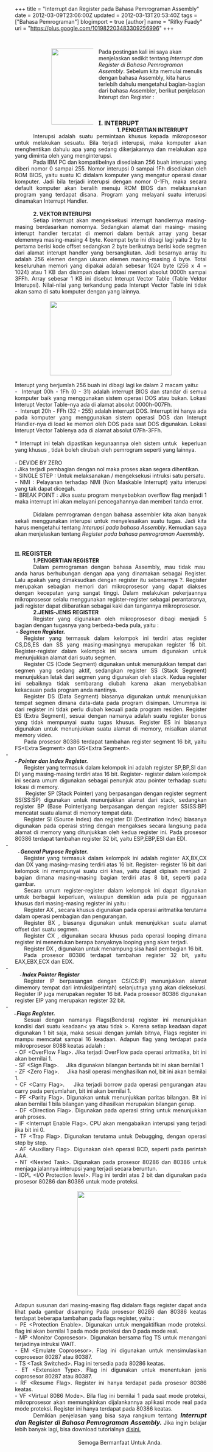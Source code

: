 +++
title = "Interrupt dan Register pada Bahasa Pemrograman Assembly"
date = 2012-03-09T23:06:00Z
updated = 2012-03-13T20:53:40Z
tags = ["Bahasa Pemrograman"]
blogimport = true 
[author]
	name = "Rifky Fuady"
	uri = "https://plus.google.com/101982203483309256996"
+++

<br /><div class="MsoNormal" style="text-align: justify; text-indent: .5in;"></div><div class="MsoNormal" style="text-indent: 0.5in;"><div class="separator" style="clear: both; text-align: center;"><a href="http://4.bp.blogspot.com/-p7mEO-PqY1s/T1oqCb5U-LI/AAAAAAAAADQ/0pdBMx5VQOM/s1600/asemmbly.bmp" imageanchor="1" style="clear: left; float: left; margin-bottom: 1em; margin-right: 1em;"><img border="0" height="200" src="http://4.bp.blogspot.com/-p7mEO-PqY1s/T1oqCb5U-LI/AAAAAAAAADQ/0pdBMx5VQOM/s200/asemmbly.bmp" width="158" /></a></div>Pada postingan kali ini saya akan menjelaskan sedikit tentang <i>Interrupt dan Register di Bahasa Pemrograman Assembly</i>. Sebelum kita memulai menulis dengan bahasa Assembly, kita harus terlebih dahulu mengetahui bagian-bagian dari bahasa Assembler, berikut penjelasan Interupt dan Register :</div><br /><br /><br /><div class="MsoNormal" style="text-align: justify;"><b><span style="font-family: 'Segoe UI', sans-serif; font-size: 12pt; line-height: 115%;">I</span></b><b><span style="font-size: 12pt; line-height: 115%;">. INTERRUPT</span></b></div><div class="MsoNormal" style="text-align: justify; text-indent: .5in;"><b>1. PENGERTIAN INTERRUPT</b></div><div class="MsoNormal" style="text-align: justify; text-indent: .5in;">Interupsi adalah suatu permintaan khusus kepada mikroposesor untuk melakukan sesuatu. Bila terjadi interupsi, maka komputer akan menghentikan dahulu apa yang sedang dikerjakannya dan melakukan apa yang diminta oleh yang menginterupsi.</div><div class="MsoNormal" style="text-align: justify; text-indent: .5in;">Pada IBM PC dan kompatibelnya disediakan 256 buah interupsi yang diberi nomor 0 sampai 255. Nomor interupsi 0 sampai 1Fh disediakan oleh ROM BIOS, yaitu suatu IC didalam komputer yang mengatur operasi dasar komputer. Jadi bila terjadi interupsi dengan nomor 0-1Fh, maka secara default komputer akan beralih menuju ROM BIOS dan melaksanakan program yang terdapat disana. Program yang melayani suatu interupsi dinamakan Interrupt Handler.</div><div class="MsoNormal" style="text-align: justify; text-indent: .5in;"><b><br /></b></div><div class="MsoNormal" style="text-align: justify; text-indent: .5in;"><b>2. VEKTOR INTERUPSI</b></div><div class="MsoNormal" style="text-align: justify; text-indent: .5in;">Setiap interrupt akan mengeksekusi interrupt handlernya masing-masing berdasarkan nomornya. Sedangkan alamat dari masing- masing interupt handler tercatat di memori dalam bentuk array yang besar elemennya masing-masing 4 byte. Keempat byte ini dibagi lagi yaitu 2 by te pertama berisi kode offset sedangkan 2 byte berikutnya berisi kode segmen dari alamat interupt handler yang bersangkutan. Jadi besarnya array itu adalah 256 elemen dengan ukuran elemen masing-masing 4 byte. Total keseluruhan memori yang dipakai adalah sebesar 1024 byte (256 x 4 = 1024) atau 1 KB dan disimpan dalam lokasi memori absolut 0000h sampai 3FFh. Array sebesar 1 KB ini disebut Interupt Vector Table (Table Vektor Interupsi). Nilai-nilai yang terkandung pada Interupt Vector Table ini tidak akan sama di satu komputer dengan yang lainnya.<br /><br /></div><div class="MsoNormal" style="text-align: justify;"><div class="separator" style="clear: both; text-align: center;"><a href="http://3.bp.blogspot.com/-ZQvX2Q4b6_Q/T1omvEupH1I/AAAAAAAAAC4/fIUZ_pJlok8/s1600/dftrinterup.jpg" imageanchor="1" style="margin-left: 1em; margin-right: 1em;"><img border="0" height="195" src="http://3.bp.blogspot.com/-ZQvX2Q4b6_Q/T1omvEupH1I/AAAAAAAAAC4/fIUZ_pJlok8/s320/dftrinterup.jpg" width="320" /></a></div><div class="separator" style="clear: both; text-align: center;"><br /></div>Interupt yang berjumlah 256 buah ini dibagi lagi ke dalam 2 macam yaitu:</div><div class="MsoNormal" style="text-align: justify;">-&nbsp; Interupt 00h - 1Fh (0 - 31) adalah interrupt BIOS dan standar di semua komputer baik yang menggunakan sistem operasi DOS atau bukan. Lokasi Interupt Vector Table-nya ada di alamat absolut 0000h-007Fh.</div><div class="MsoNormal" style="text-align: justify;">-&nbsp; Interupt 20h - FFh (32 - 255) adalah interrupt DOS. Interrupt ini hanya ada pada komputer yang menggunakan sistem operasi DOS dan Interupt Handler-nya di load ke memori oleh DOS pada saat DOS digunakan. Lokasi Interupt Vector Tablenya ada di alamat absolut 07Fh-3FFh.<br /><br /></div><div class="MsoNormal" style="text-align: justify;">* Interrupt ini telah dipastikan kegunaannya oleh sistem untuk&nbsp; keperluan yang&nbsp;khusus , tidak boleh dirubah oleh pemrogram seperti yang lainnya.</div><div class="MsoNormal" style="text-align: justify;"><br />- DEVIDE BY ZERO<span class="Apple-tab-span" style="white-space: pre;"> </span>: Jika terjadi pembagian dengan nol maka proses akan segera dihentikan.<br />- SINGLE STEP<span class="Apple-tab-span" style="white-space: pre;">  </span>: Untuk melaksanakan / mengeksekusi intruksi satu persatu.<br />- NMI<span class="Apple-tab-span" style="white-space: pre;">   </span>: Pelayanan terhadap NMI (Non Maskable Interrupt) yaitu interupsi yang tak dapat dicegah.<br />- BREAK POINT<span class="Apple-tab-span" style="white-space: pre;">  </span>: Jika suatu program menyebabkan overflow flag menjadi 1 maka interrupt ini akan melayani pencegahannya dan memberi tanda error.<br /><div><br /></div></div><div class="MsoNormal" style="text-align: justify; text-indent: .5in;">Didalam pemrograman dengan bahasa assembler kita akan banyak sekali menggunakan interupsi untuk menyelesaikan suatu tugas. Jadi kita harus mengetahui tentang <i>Interupsi pada bahasa Assembly</i>. Kemudian saya akan menjelaskan tentang <i>Register pada bahasa pemrograman Asemmbly</i>.</div><div class="MsoNormal" style="text-align: justify; text-indent: .5in;"><br /></div><div class="MsoNormal" style="text-align: justify; text-indent: .5in;"><br /></div><div class="MsoNormal" style="text-align: justify;"><b><span style="font-family: 'Segoe UI', sans-serif;">II. </span></b><b><span style="font-size: 12pt; line-height: 115%;">REGISTER</span></b></div><div class="MsoNormal" style="text-align: justify; text-indent: .5in;"><b>1.PENGERTIAN REGISTER</b><b><span style="font-size: 12pt; line-height: 115%;"></span></b></div><div class="MsoNormal" style="text-align: justify; text-indent: .5in;">Dalam pemrograman dengan bahasa Assembly, mau tidak mau&nbsp; anda harus berhubungan dengan apa yang dinamakan sebagai Register. Lalu apakah yang dimaksudkan dengan register itu sebenarnya ?. Register merupakan sebagian memori dari mikroprosesor yang dapat diakses dengan kecepatan yang sangat tinggi. Dalam melakukan pekerjaannya mikroprosesor selalu menggunakan register-register sebagai perantaranya, jadi register dapat diibaratkan sebagai kaki dan tangannya mikroprosesor.</div><div class="MsoNormal" style="text-align: justify; text-indent: .5in;"><b>2.JENIS-JENIS REGISTER</b></div><div class="MsoNormal" style="text-align: justify; text-indent: .5in;">Register yang digunakan oleh mikroprosesor dibagi menjadi 5 bagian dengan tugasnya yang berbeda-beda pula, yaitu :</div><div class="MsoListParagraph" style="mso-list: l0 level1 lfo1; text-align: justify; text-indent: -.25in;"><b style="text-indent: -0.25in;"><i>&nbsp; &nbsp; &nbsp; &nbsp; - Segmen Register.</i></b></div><div class="MsoNormal" style="text-align: justify; text-indent: .25in;">Register yang termasuk dalam kelompok ini terdiri atas register CS,DS,ES dan SS yang masing-masingnya merupakan register 16 bit. Register-register dalam kelompok ini secara umum digunakan untuk menunjukkan alamat dari suatu segmen.</div><div class="MsoNormal" style="text-align: justify; text-indent: .25in;">Register CS (Code Segment) digunakan untuk menunjukkan tempat dari segmen yang sedang aktif, sedangkan register SS (Stack Segment) menunjukkan letak dari segmen yang digunakan oleh stack. Kedua register ini sebaiknya tidak sembarang diubah karena akan menyebabkan kekacauan pada program anda nantinya.</div><div class="MsoNormal" style="text-align: justify; text-indent: .25in;">Register DS (Data Segment) biasanya digunakan untuk menunjukkan tempat segmen dimana data-data pada program disimpan. Umumnya isi dari register ini tidak perlu diubah kecuali pada program residen. Register ES (Extra Segment), sesuai dengan namanya adalah suatu register bonus yang tidak mempunyai suatu tugas khusus. Register ES ini biasanya digunakan untuk menunjukkan suatu alamat di memory, misalkan alamat memory video. </div><div class="MsoNormal" style="text-align: justify; text-indent: .25in;">Pada prosesor 80386 terdapat tambahan register segment 16 bit, yaitu FS&lt;Extra Segment&gt; dan GS&lt;Extra Segment&gt;.</div><div class="MsoListParagraph" style="mso-list: l0 level1 lfo1; text-align: justify; text-indent: -.25in;">-<span style="font-size: 7pt;">&nbsp;&nbsp;&nbsp;&nbsp;&nbsp;&nbsp;&nbsp;&nbsp;&nbsp;&nbsp;</span></div><div class="MsoListParagraph" style="mso-list: l0 level1 lfo1; text-align: justify; text-indent: -.25in;"><b><i>&nbsp; &nbsp; &nbsp; &nbsp;-&nbsp;Pointer dan Index Register.</i></b></div><div class="MsoNormal" style="text-align: justify; text-indent: .25in;">Register yang termasuk dalam kelompok ini adalah register SP,BP,SI dan DI yang masing-masing terdiri atas 16 bit. Register- register dalam kelompok ini secara umum digunakan sebagai penunjuk atau pointer terhadap suatu lokasi di memory.</div><div class="MsoNormal" style="text-align: justify; text-indent: .25in;">&nbsp;Register SP (Stack Pointer) yang berpasangan dengan register segment SS(SS:SP) digunakan untuk mununjukkan alamat dari stack, sedangkan register BP (Base Pointer)yang berpasangan dengan register SS(SS:BP) mencatat suatu alamat di memory tempat data.</div><div class="MsoNormal" style="text-align: justify; text-indent: .25in;">Register SI (Source Index) dan register DI (Destination Index) biasanya digunakan pada operasi string dengan mengakses secara langsung pada alamat di memory yang ditunjukkan oleh kedua register ini. Pada prosesor 80386 terdapat tambahan register 32 bit, yaitu ESP,EBP,ESI dan EDI.</div><div class="MsoListParagraph" style="mso-list: l0 level1 lfo1; text-align: justify; text-indent: -.25in;">-<span style="font-size: 7pt;">&nbsp; &nbsp; &nbsp;&nbsp;</span></div><div class="MsoListParagraph" style="mso-list: l0 level1 lfo1; text-align: justify; text-indent: -.25in;"><span style="text-indent: -0.25in;"><span style="font-size: 9px;">&nbsp; &nbsp; &nbsp; &nbsp; &nbsp; &nbsp;<b>&nbsp; -&nbsp;</b></span><i><b>General Purpose Register.</b></i></span></div><div class="MsoNormal" style="text-align: justify; text-indent: .25in;">Register yang termasuk dalam kelompok ini adalah register AX,BX,CX dan DX yang masing-masing terdiri atas 16 bit. Register- register 16 bit dari kelompok ini mempunyai suatu ciri khas, yaitu dapat dipisah menjadi 2 bagian dimana masing-masing bagian terdiri atas 8 bit, seperti pada gambar.</div><div class="MsoNormal" style="text-align: justify; text-indent: .25in;">Secara umum register-register dalam kelompok ini dapat digunakan untuk berbagai keperluan, walaupun demikian ada pula pe nggunaan khusus dari masing-masing register ini yaitu :</div><div class="MsoNormal" style="text-align: justify; text-indent: .25in;">Register AX , secara khusus digunakan pada operasi aritmatika terutama dalam operasi pembagian dan pengurangan.</div><div class="MsoNormal" style="text-align: justify; text-indent: .25in;">Register BX , biasanya digunakan untuk menunjukkan suatu alamat offset dari suatu segmen.</div><div class="MsoNormal" style="text-align: justify; text-indent: .25in;">Register CX , digunakan secara khusus pada operasi looping dimana register ini menentukan berapa banyaknya looping yang akan terjadi.</div><div class="MsoNormal" style="text-align: justify; text-indent: .25in;">Register DX , digunakan untuk menampung sisa hasil pembagian 16 bit.</div><div class="MsoNormal" style="text-align: justify; text-indent: .25in;">Pada prosesor 80386 terdapat tambahan register 32 bit, yaitu EAX,EBX,ECX dan EDX.</div><div class="MsoListParagraph" style="mso-list: l0 level1 lfo1; text-align: justify; text-indent: -.25in;">-<span style="font-size: 7pt;">&nbsp; &nbsp; &nbsp; &nbsp; &nbsp;</span></div><div class="MsoListParagraph" style="mso-list: l0 level1 lfo1; text-align: justify; text-indent: -.25in;"><span style="font-size: 7pt;">&nbsp; &nbsp; &nbsp; &nbsp; &nbsp; &nbsp; &nbsp; -&nbsp;</span><b><i>Index Pointer Register</i></b></div><div class="MsoNormal" style="text-align: justify; text-indent: .25in;">Register IP berpasangan dengan CS(CS:IP) menunjukkan alamat dimemory tempat dari intruksi(perintah) selanjutnya yang akan dieksekusi. Register IP juga merupakan register 16 bit. Pada prosesor 80386 digunakan register EIP yang merupakan register 32 bit.</div><div class="MsoListParagraph" style="mso-list: l0 level1 lfo1; text-align: justify; text-indent: -.25in;">-<span style="font-size: 7pt;">&nbsp; &nbsp; &nbsp; &nbsp;&nbsp;</span></div><div class="MsoListParagraph" style="mso-list: l0 level1 lfo1; text-align: justify; text-indent: -.25in;"><span style="font-size: 7pt;"><b>&nbsp; &nbsp; &nbsp; &nbsp; &nbsp; -&nbsp;</b></span><b><i>Flags Register.</i></b></div><div class="MsoNormal" style="text-align: justify; text-indent: .25in;">Sesuai dengan namanya Flags(Bendera) register ini menunjukkan kondisi dari suatu keadaan&lt; ya atau tidak &gt;. Karena setiap keadaan dapat digunakan 1 bit saja, maka sesuai dengan jumlah bitnya, Flags register ini mampu memcatat sampai 16 keadaan. Adapun flag yang terdapat pada mikroprosesor 8088 keatas adalah :</div><div class="MsoNormal" style="text-align: justify;">- OF &lt;OverFlow Flag&gt;. Jika terjadi OverFlow pada operasi aritmatika, bit ini akan bernilai 1.</div><div class="MsoNormal" style="text-align: justify;">- SF &lt;Sign Flag&gt;.&nbsp;&nbsp;&nbsp;&nbsp; Jika digunakan bilangan bertanda bit ini akan bernilai 1</div><div class="MsoNormal" style="text-align: justify;">- ZF &lt;Zero Flag&gt;.&nbsp;&nbsp;&nbsp;&nbsp; Jika hasil operasi menghasilkan nol, bit ini akan bernilai 1.</div><div class="MsoNormal" style="text-align: justify;">- CF &lt;Carry Flag&gt;.&nbsp;&nbsp;&nbsp; Jika terjadi borrow pada operasi pengurangan atau carry pada penjumlahan, bit ini akan bernilai 1.</div><div class="MsoNormal" style="text-align: justify;">- PF &lt;Parity Flag&gt;. Digunakan untuk menunjukkan paritas bilangan. Bit ini akan bernilai 1 bila bilangan yang dihasilkan merupakan bilangan genap.</div><div class="MsoNormal" style="text-align: justify;">- DF &lt;Direction Flag&gt;. Digunakan pada operasi string untuk menunjukkan arah proses.</div><div class="MsoNormal" style="text-align: justify;">- IF &lt;Interrupt Enable Flag&gt;. CPU akan mengabaikan interupsi yang terjadi jika bit ini 0.</div><div class="MsoNormal" style="text-align: justify;">- TF &lt;Trap Flag&gt;. Digunakan terutama untuk Debugging, dengan operasi step by step.</div><div class="MsoNormal" style="text-align: justify;">- AF &lt;Auxiliary Flag&gt;. Digunakan oleh operasi BCD, seperti pada perintah AAA.</div><div class="MsoNormal" style="text-align: justify;">- NT &lt;Nested Task&gt;. Digunakan pada prosesor 80286 dan 80386 untuk menjaga jalannya interupsi yang terjadi secara beruntun.</div><div class="separator" style="clear: both; text-align: center;"></div><div class="MsoNormal" style="text-align: justify;">- IOPL &lt;I/O Protection level&gt;. Flag ini terdiri atas 2 bit dan digunakan pada prosesor 80286 dan 80386 untuk mode proteksi.<br /><br /></div><div class="MsoNormal" style="text-align: justify; text-indent: .5in;"><div class="separator" style="clear: both; text-align: center;"><a href="http://4.bp.blogspot.com/-wTK5hpOklIM/T1opS8FTgLI/AAAAAAAAADA/AZxkmrVxeuc/s1600/flags.jpg" imageanchor="1" style="margin-left: 1em; margin-right: 1em;"><img border="0" height="274" src="http://4.bp.blogspot.com/-wTK5hpOklIM/T1opS8FTgLI/AAAAAAAAADA/AZxkmrVxeuc/s320/flags.jpg" width="320" /></a></div><div class="separator" style="clear: both; text-align: center;"><br /></div>Adapun susunan dari masing-masing flag didalam flags register dapat anda lihat pada gambar disamping Pada prosesor 80286 dan 80386 keatas terdapat beberapa tambahan pada flags register, yaitu :</div><div class="MsoNormal" style="text-align: justify;">- PE &lt;Protection Enable&gt;. Digunakan untuk mengaktifkan mode proteksi. flag ini akan bernilai 1 pada mode proteksi dan 0 pada mode real.</div><div class="MsoNormal" style="text-align: justify;">- MP &lt;Monitor Coprosesor&gt;. Digunakan bersama flag TS untuk menangani terjadinya intruksi WAIT.</div><div class="MsoNormal" style="text-align: justify;">- EM &lt;Emulate Coprosesor&gt;. Flag ini digunakan untuk mensimulasikan coprosesor 80287 atau 80387.</div><div class="MsoNormal" style="text-align: justify;">- TS &lt;Task Switched&gt;. Flag ini tersedia pada 80286 keatas.</div><div class="MsoNormal" style="text-align: justify;">- ET &lt;Extension Type&gt;. Flag ini digunakan untuk menentukan jenis coprosesor 80287 atau 80387.</div><div class="MsoNormal" style="text-align: justify;">- RF &lt;Resume Flag&gt;. Register ini hanya terdapat pada prosesor 80386 keatas.</div><div class="MsoNormal" style="text-align: justify;">- VF &lt;Virtual 8086 Mode&gt;. Bila flag ini bernilai 1 pada saat mode proteksi, mikroprosesor akan memungkinkan dijalankannya aplikasi mode real pada mode proteksi. Register ini hanya terdapat pada 80386 keatas.&nbsp;</div><div class="MsoNormal" style="text-align: justify; text-indent: .5in;">Demikian penjelasan yang bisa saya rangkum tentang <b><i><span style="font-size: 12pt; line-height: 115%;">Interrupt dan Register di Bahasa Pemrograman Assembly.&nbsp;</span></i></b><span style="text-indent: 0px;">Jika ingin belajar lebih banyak lagi, bisa download tutorialnya <a href="http://www.ziddu.com/download/18825030/Assembly.byfu.rar.html">disini.</a></span><br /><div style="text-align: center;"><span style="line-height: 18px;"><br /></span></div><div style="text-align: center;"></div><div class="MsoNormal"><div style="text-align: center;">Semoga Bermanfaat Untuk Anda.</div></div></div>
